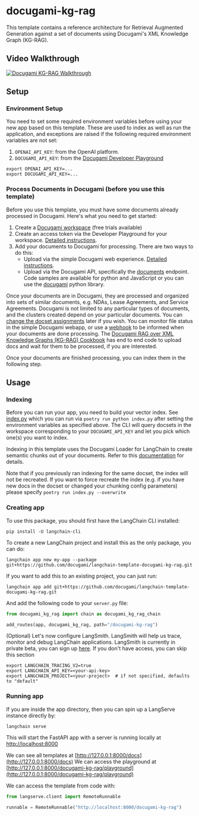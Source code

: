 
# docugami-kg-rag

This template contains a reference architecture for Retrieval Augmented Generation against a set of documents using Docugami's XML Knowledge Graph (KG-RAG).

## Video Walkthrough

[![Docugami KG-RAG Walkthrough](https://img.youtube.com/vi/xOHOmL1NFMg/0.jpg)](https://www.youtube.com/watch?v=xOHOmL1NFMg)

## Setup

### Environment Setup

You need to set some required environment variables before using your new app based on this template. These are used to index as well as run the application, and exceptions are raised if the following required environment variables are not set:

1. `OPENAI_API_KEY`: from the OpenAI platform.
2. `DOCUGAMI_API_KEY`: from the [Docugami Developer Playground](https://help.docugami.com/home/docugami-api)

```shell
export OPENAI_API_KEY=...
export DOCUGAMI_API_KEY=...
```

### Process Documents in Docugami (before you use this template)

Before you use this template, you must have some documents already processed in Docugami. Here's what you need to get started:

1. Create a [Docugami workspace](https://app.docugami.com/) (free trials available)
2. Create an access token via the Developer Playground for your workspace. [Detailed instructions](https://help.docugami.com/home/docugami-api).
3. Add your documents to Docugami for processing. There are two ways to do this:
    - Upload via the simple Docugami web experience. [Detailed instructions](https://help.docugami.com/home/adding-documents).
    - Upload via the Docugami API, specifically the [documents](https://api-docs.docugami.com/#tag/documents/operation/upload-document) endpoint. Code samples are available for python and JavaScript or you can use the [docugami](https://pypi.org/project/docugami/) python library.

Once your documents are in Docugami, they are processed and organized into sets of similar documents, e.g. NDAs, Lease Agreements, and Service Agreements. Docugami is not limited to any particular types of documents, and the clusters created depend on your particular documents. You can [change the docset assignments](https://help.docugami.com/home/working-with-the-doc-sets-view) later if you wish. You can monitor file status in the simple Docugami webapp, or use a [webhook](https://api-docs.docugami.com/#tag/webhooks) to be informed when your documents are done processing. The [Docugami RAG over XML Knowledge Graphs (KG-RAG) Cookbook](https://github.com/langchain-ai/langchain/blob/master/cookbook/docugami_xml_kg_rag.ipynb) has end to end code to upload docs and wait for them to be processed, if you are interested. 

Once your documents are finished processing, you can index them in the following step.

## Usage

### Indexing

Before you can run your app, you need to build your vector index. See [index.py](./index.py) which you can run via `poetry run python index.py` after setting the environment variables as specified above. The CLI will query docsets in the workspace corresponding to your `DOCUGAMI_API_KEY` and let you pick which one(s) you want to index.

Indexing in this template uses the Docugami Loader for LangChain to create semantic chunks out of your documents. Refer to this [documentation](https://python.langchain.com/docs/integrations/document_loaders/docugami) for details.

Note that if you previously ran indexing for the same docset, the index will not be recreated. If you want to force recreate the index (e.g. if you have new docs in the docset or changed your chunking config parameters) please specify `poetry run index.py --overwrite`

### Creating app
To use this package, you should first have the LangChain CLI installed:

```shell
pip install -U langchain-cli
```

To create a new LangChain project and install this as the only package, you can do:

```shell
langchain app new my-app --package git+https://github.com/docugami/langchain-template-docugami-kg-rag.git
```

If you want to add this to an existing project, you can just run:

```shell
langchain app add git+https://github.com/docugami/langchain-template-docugami-kg-rag.git
```

And add the following code to your `server.py` file:
```python
from docugami_kg_rag import chain as docugami_kg_rag_chain

add_routes(app, docugami_kg_rag, path="/docugami-kg-rag")
```

(Optional) Let's now configure LangSmith. 
LangSmith will help us trace, monitor and debug LangChain applications. 
LangSmith is currently in private beta, you can sign up [here](https://smith.langchain.com/). 
If you don't have access, you can skip this section


```shell
export LANGCHAIN_TRACING_V2=true
export LANGCHAIN_API_KEY=<your-api-key>
export LANGCHAIN_PROJECT=<your-project>  # if not specified, defaults to "default"
```

### Running app
If you are inside the app directory, then you can spin up a LangServe instance directly by:

```shell
langchain serve
```

This will start the FastAPI app with a server is running locally at 
[http://localhost:8000](http://localhost:8000)

We can see all templates at [http://127.0.0.1:8000/docs](http://127.0.0.1:8000/docs)
We can access the playground at [http://127.0.0.1:8000/docugami-kg-rag/playground](http://127.0.0.1:8000/docugami-kg-rag/playground)  

We can access the template from code with:

```python
from langserve.client import RemoteRunnable

runnable = RemoteRunnable("http://localhost:8000/docugami-kg-rag")
```
